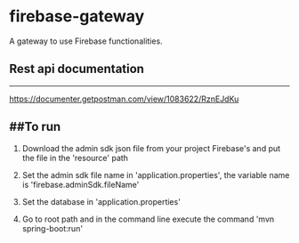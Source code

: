 # firebase-gateway
A gateway to use Firebase functionalities.

## Rest api documentation
----
https://documenter.getpostman.com/view/1083622/RznEJdKu

##To run
----
1. Download the admin sdk json file from your project Firebase's
 and put the file in the 'resource' path

2. Set the admin sdk file name in 'application.properties', the variable name is 'firebase.adminSdk.fileName'

3. Set the database in 'application.properties'

4. Go to root path and in the command line execute the command 'mvn spring-boot:run'